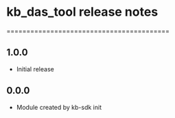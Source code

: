 # kb_das_tool release notes
=========================================

1.0.0
-----
* Initial release

0.0.0
-----
* Module created by kb-sdk init
